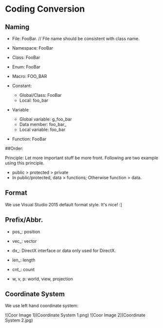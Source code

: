 
# Coding Conversion

## Naming

* File: FooBar.  // File name should be consistent with class name.

* Namespace: FooBar

* Class: FooBar

* Enum: FooBar

* Macro: FOO_BAR

* Constant:
  * Global/Class: FooBar
  * Local: foo_bar

* Variable
  * Global variable: g_foo_bar
  * Data member: foo_bar_
  * Local variable: foo_bar

* Function: FooBar

##Order: 

Principle: Let more important stuff be more front. Following are two example using this principle.
  * public > protected > private
  * In public/protected, data > functions; Otherwise function > data.

## Format

We use Visual Studio 2015 default format style. It's nice! :]

## Prefix/Abbr.

* pos_: position

* vec_: vector

* dx_: DirectX interface or data only used for DirectX.

* len_: length

* cnt_: count

* w, v, p: world, view, projection

## Coordinate System

We use left hand coordinate system:

![Coor Image 1](Coordinate System 1.png)
![Coor Image 2](Coordinate System 2.jpg)
